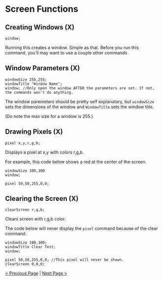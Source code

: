 # Screen Functions

## Creating Windows (X)

````
window;
````

Running this creates a window. Simple as that. Before you run this command, you'll may want to use a couple other commands

## Window Parameters (X)

````
windowSize 255,255;
windowTitle "Window Name";
window; //Only open the window AFTER the parameters are set. If not, the commands won't do anything.
````

The window paremeters should be pretty self explanatory, but `windowSize` sets the dimensions of the window and `WindowTitle` sets the window title.

(Do note the max size for a window is 255.)

## Drawing Pixels (X)

````
pixel x,y,r,g,b;
````
Displays a pixel at x,y with colors r,g,b.

For example, this code below shows a red at the center of the screen.

````
windowSize 100,100
window;

pixel 50,50,255,0,0;
````

## Clearing the Screen (X)

````
clearScreen r,g,b;
````

Clears screen with r,g,b color.

The code below will never display the `pixel` command because of the clear command.

````
windowSize 100,100;
windowTitle Clear Test;
window;

pixel 50,50,255,0,0; //This pixel will never be shown.
clearScreen 0,0,0;
````

[< Previous Page](functions.html) | [Next Page >](advanced.html) 